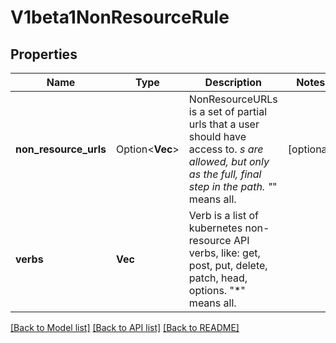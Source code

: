 # V1beta1NonResourceRule

## Properties

Name | Type | Description | Notes
------------ | ------------- | ------------- | -------------
**non_resource_urls** | Option<**Vec<String>**> | NonResourceURLs is a set of partial urls that a user should have access to.  *s are allowed, but only as the full, final step in the path.  \"*\" means all. | [optional]
**verbs** | **Vec<String>** | Verb is a list of kubernetes non-resource API verbs, like: get, post, put, delete, patch, head, options.  \"*\" means all. | 

[[Back to Model list]](../README.md#documentation-for-models) [[Back to API list]](../README.md#documentation-for-api-endpoints) [[Back to README]](../README.md)


